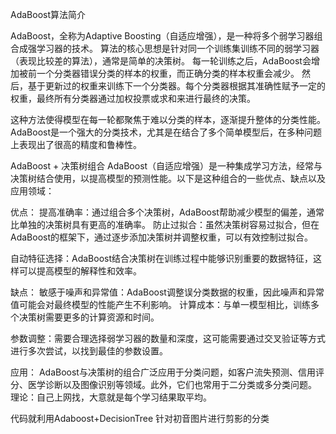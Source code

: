 AdaBoost算法简介

AdaBoost，全称为Adaptive Boosting（自适应增强），是一种将多个弱学习器组合成强学习器的技术。 算法的核心思想是针对同一个训练集训练不同的弱学习器（表现比较差的算法），通常是简单的决策树。 每一轮训练之后，AdaBoost会增加被前一个分类器错误分类的样本的权重，而正确分类的样本权重会减少。 然后，基于更新过的权重来训练下一个分类器。每个分类器根据其准确性赋予一定的权重，最终所有分类器通过加权投票或求和来进行最终的决策。

这种方法使得模型在每一轮都聚焦于难以分类的样本，逐渐提升整体的分类性能。AdaBoost是一个强大的分类技术，尤其是在结合了多个简单模型后，在多种问题上表现出了很高的精度和鲁棒性。

AdaBoost + 决策树组合 
AdaBoost（自适应增强）是一种集成学习方法，经常与决策树结合使用，以提高模型的预测性能。以下是这种组合的一些优点、缺点以及应用领域：

优点： 提高准确率：通过组合多个决策树，AdaBoost帮助减少模型的偏差，通常比单独的决策树具有更高的准确率。 防止过拟合：虽然决策树容易过拟合，但在AdaBoost的框架下，通过逐步添加决策树并调整权重，可以有效控制过拟合。 

自动特征选择：AdaBoost结合决策树在训练过程中能够识别重要的数据特征，这样可以提高模型的解释性和效率。 

缺点： 敏感于噪声和异常值：AdaBoost调整误分类数据的权重，因此噪声和异常值可能会对最终模型的性能产生不利影响。 计算成本：与单一模型相比，训练多个决策树需要更多的计算资源和时间。

参数调整：需要合理选择弱学习器的数量和深度，这可能需要通过交叉验证等方式进行多次尝试，以找到最佳的参数设置。 

应用： AdaBoost与决策树的组合广泛应用于分类问题，如客户流失预测、信用评分、医学诊断以及图像识别等领域。此外，它们也常用于二分类或多分类问题。
理论：自己上网找，大意就是每个学习结果取平均。

代码就利用Adaboost+DecisionTree 针对初音图片进行剪影的分类

